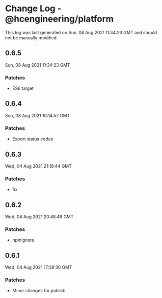 # Change Log - @hcengineering/platform

This log was last generated on Sun, 08 Aug 2021 11:34:23 GMT and should not be manually modified.

## 0.6.5
Sun, 08 Aug 2021 11:34:23 GMT

### Patches

- ES6 target

## 0.6.4
Sun, 08 Aug 2021 10:14:57 GMT

### Patches

- Export status codes

## 0.6.3
Wed, 04 Aug 2021 21:18:44 GMT

### Patches

- fix

## 0.6.2
Wed, 04 Aug 2021 20:48:46 GMT

### Patches

- npmignore

## 0.6.1
Wed, 04 Aug 2021 17:38:30 GMT

### Patches

- Minor changes for publish

